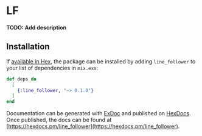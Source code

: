# LF

**TODO: Add description**

## Installation

If [available in Hex](https://hex.pm/docs/publish), the package can be installed
by adding `line_follower` to your list of dependencies in `mix.exs`:

```elixir
def deps do
  [
    {:line_follower, "~> 0.1.0"}
  ]
end
```

Documentation can be generated with [ExDoc](https://github.com/elixir-lang/ex_doc)
and published on [HexDocs](https://hexdocs.pm). Once published, the docs can
be found at [https://hexdocs.pm/line_follower](https://hexdocs.pm/line_follower).

